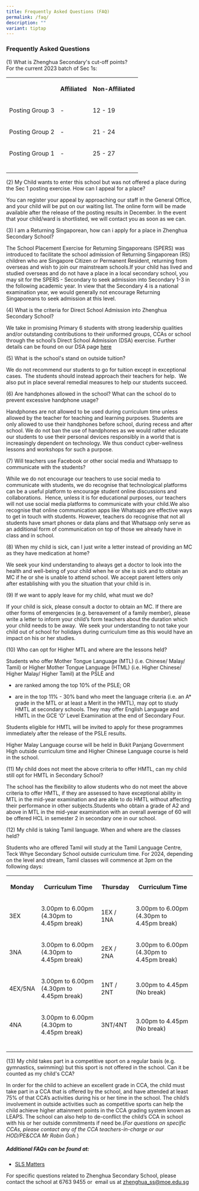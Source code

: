```yaml
---
title: Frequently Asked Questions (FAQ)
permalink: /faq/
description: ""
variant: tiptap
---
```

<h3>Frequently Asked Questions</h3>
<p>(1) What is Zhenghua Secondary's cut-off points?
<br>For the current 2023 batch of Sec 1s:</p>
<table style="minWidth: 75px">
<colgroup>
<col>
<col>
<col>
</colgroup>
<tbody>
<tr>
<th rowspan="1" colspan="1">
<p></p>
</th>
<th rowspan="1" colspan="1">
<p>Affiliated</p>
</th>
<th rowspan="1" colspan="1">
<p>Non-Affiliated</p>
</th>
</tr>
<tr>
<td rowspan="1" colspan="1">
<p>Posting Group 3</p>
</td>
<td rowspan="1" colspan="1">
<p>-</p>
</td>
<td rowspan="1" colspan="1">
<p>12 - 19</p>
</td>
</tr>
<tr>
<td rowspan="1" colspan="1">
<p>Posting Group 2</p>
</td>
<td rowspan="1" colspan="1">
<p>-</p>
</td>
<td rowspan="1" colspan="1">
<p>21 - 24</p>
</td>
</tr>
<tr>
<td rowspan="1" colspan="1">
<p>Posting Group 1</p>
</td>
<td rowspan="1" colspan="1">
<p>-</p>
</td>
<td rowspan="1" colspan="1">
<p>25 - 27</p>
</td>
</tr>
<tr>
<td rowspan="1" colspan="1">
<p></p>
</td>
<td rowspan="1" colspan="1">
<p></p>
</td>
<td rowspan="1" colspan="1">
<p></p>
</td>
</tr>
</tbody>
</table>
<p>(2) My Child wants to enter this school but was not offered a place during
the Sec 1 posting exercise. How can I appeal for a place?</p>
<p>You can register your appeal by approaching our staff in the General Office,
and your child will be put on our waiting list. The online form will be
made available after the release of the posting results in December. In
the event that your child/ward is shortlisted, we will contact you as soon
as we can.</p>
<p>(3) I am a Returning Singaporean, how can i apply for a place in Zhenghua
Secondary School?</p>
<p>The School Placement Exercise for Returning Singaporeans (SPERS) was introduced
to facilitate the school admission of Returning Singaporean (RS) children
who are Singapore Citizen or Permanent Resident, returning from overseas
and wish to join our mainstream schools.If your child has lived and studied
overseas and do not have a place in a local secondary school, you may sit
for the SPERS - Secondary to seek admission into Secondary 1-3 in the following
academic year. In view that the Secondary 4 is a national examination year,
we would generally not encourage Returning Singaporeans to seek admission
at this level.</p>
<p>(4) What is the criteria for Direct School Admission into Zhenghua Secondary
School?</p>
<p>We take in promising Primary 6 students with strong leadership qualities
and/or outstanding contributions to their uniformed groups, CCAs or school
through the school’s Direct School Admission (DSA) exercise. Further details
can be found on our DSA page&nbsp;<a href="https://www.zhenghuasec.moe.edu.sg/dsa/" rel="noopener noreferrer nofollow" target="_blank">here</a>
</p>
<p>(5) What is the school's stand on outside tuition?</p>
<p>We do not recommend our students to go for tuition except in exceptional
cases.&nbsp; The students should instead approach their teachers for help.&nbsp;
We also put in place several remedial measures to help our students succeed.</p>
<p>(6) Are handphones allowed in the school? What can the school do to prevent
excessive handphone usage?</p>
<p>Handphones are not allowed to be used during curriculum time unless allowed
by the teacher for teaching and learning purposes. Students are only allowed
to use their handphones before school, during recess and after school.
We do not ban the use of handphones as we would rather educate our students
to use their personal devices responsibly in a world that is increasingly
dependent on technology. We thus conduct cyber-wellness lessons and workshops
for such a purpose.</p>
<p>(7) Will teachers use Facebook or other social media and Whatsapp to communicate
with the students?</p>
<p>While we do not encourage our teachers to use social media to communicate
with students, we do recognise that technological platforms can be a useful
platform to encourage student online discussions and collaborations.&nbsp;
Hence, unless it is for educational purposes, our teachers will not use
social media platforms to communicate with your child.We also recognise
that online communication apps like Whatsapp are effective ways to get
in touch with students. However, teachers do recognise that not all students
have smart phones or data plans and that Whatsapp only serve as an additional
form of communication on top of those we already have in class and in school.</p>
<p>(8) When my child is sick, can I just write a letter instead of providing
an MC as they have medication at home?</p>
<p>We seek your kind understanding to always get a doctor to look into the
health and well-being of your child when he or she is sick and to obtain
an MC if he or she is unable to attend school. We accept parent letters
only after establishing with you the situation that your child is in.</p>
<p>(9) If we want to apply leave for my child, what must we do?</p>
<p>If your child is sick, please consult a doctor to obtain an MC. If there
are other forms of emergencies (e.g. bereavement of a family member), please
write a letter to inform your child’s form teachers about the duration
which your child needs to be away.&nbsp; We seek your understanding to
not take your child out of school for holidays during curriculum time as
this would have an impact on his or her studies.</p>
<p>(10) Who can opt for Higher MTL and where are the lessons held?</p>
<p>Students who offer Mother Tongue Language (MTL) (i.e. Chinese/ Malay/
Tamil) or Higher Mother Tongue Language (HTML) (i.e. Higher Chinese/ Higher
Malay/ Higher Tamil) at the PSLE and</p>
<ul data-tight="true" class="tight">
<li>
<p>are ranked among the top 10% of the PSLE; OR</p>
</li>
<li>
<p>are in the top 11% - 30% band who meet the language criteria (i.e. an
A* grade in the MTL or at least a Merit in the HMTL), may opt to study
HMTL at secondary schools. They may offer English Language and HMTL in
the GCE ‘O’ Level Examination at the end of Secondary Four.</p>
</li>
</ul>
<p>Students eligible for HMTL will be invited to apply for these programmes
immediately after the release of the PSLE results.</p>
<p>Higher Malay Language course will be held in Bukit Panjang Government
High outside curriculum time and Higher Chinese Language course is held
in the school.</p>
<p>(11) My child does not meet the above criteria to offer HMTL, can my child
still opt for HMTL in Secondary School?</p>
<p>The school has the flexibility to allow students who do not meet the above
criteria to offer HMTL, if they are assessed to have exceptional ability
in MTL in the mid-year examination and are able to do HMTL without affecting
their performance in other subjects.Students who obtain a grade of A2 and
above in MTL in the mid-year examination with an overall average of 60
will be offered HCL in semester 2 in secondary one in our school.</p>
<p>(12) My child is taking Tamil language. When and where are the classes
held?</p>
<p>Students who are offered Tamil will study at the Tamil Language Centre,
Teck Whye Secondary School outside curriculum time. For 2024, depending
on the level and stream, Tamil classes will commence at 3pm on the following
days:</p>
<table style="minWidth: 100px">
<colgroup>
<col>
<col>
<col>
<col>
</colgroup>
<tbody>
<tr>
<th rowspan="1" colspan="1">
<p>Monday</p>
</th>
<th rowspan="1" colspan="1">
<p>Curriculum Time</p>
</th>
<th rowspan="1" colspan="1">
<p>Thursday</p>
</th>
<th rowspan="1" colspan="1">
<p>Curriculum Time</p>
</th>
</tr>
<tr>
<td rowspan="1" colspan="1">
<p>3EX</p>
</td>
<td rowspan="1" colspan="1">
<p>3.00pm to 6.00pm
<br>(4.30pm to 4.45pm break)</p>
</td>
<td rowspan="1" colspan="1">
<p>1EX / 1NA</p>
</td>
<td rowspan="1" colspan="1">
<p>3.00pm to 6.00pm
<br>(4.30pm to 4.45pm break)</p>
</td>
</tr>
<tr>
<td rowspan="1" colspan="1">
<p>3NA</p>
</td>
<td rowspan="1" colspan="1">
<p>3.00pm to 6.00pm
<br>(4.30pm to 4.45pm break)</p>
</td>
<td rowspan="1" colspan="1">
<p>2EX / 2NA</p>
</td>
<td rowspan="1" colspan="1">
<p>3.00pm to 6.00pm
<br>(4.30pm to 4.45pm break)</p>
</td>
</tr>
<tr>
<td rowspan="1" colspan="1">
<p>4EX/5NA</p>
</td>
<td rowspan="1" colspan="1">
<p>3.00pm to 6.00pm
<br>(4.30pm to 4.45pm break)</p>
</td>
<td rowspan="1" colspan="1">
<p>1NT / 2NT</p>
</td>
<td rowspan="1" colspan="1">
<p>3.00pm to 4.45pm
<br>(No break)</p>
</td>
</tr>
<tr>
<td rowspan="1" colspan="1">
<p>4NA</p>
</td>
<td rowspan="1" colspan="1">
<p>3.00pm to 6.00pm
<br>(4.30pm to 4.45pm break)</p>
</td>
<td rowspan="1" colspan="1">
<p>3NT/4NT</p>
</td>
<td rowspan="1" colspan="1">
<p>3.00pm to 4.45pm
<br>(No break)</p>
</td>
</tr>
<tr>
<td rowspan="1" colspan="1">
<p></p>
</td>
<td rowspan="1" colspan="1">
<p></p>
</td>
<td rowspan="1" colspan="1">
<p></p>
</td>
<td rowspan="1" colspan="1">
<p></p>
</td>
</tr>
</tbody>
</table>
<p>(13) My child takes part in a competitive sport on a regular basis (e.g.
gymnastics, swimming) but this sport is not offered in the school. Can
it be counted as my child's CCA?</p>
<p>In order for the child to achieve an excellent grade in CCA, the child
must take part in a CCA that is offered by the school, and have attended
at least 75% of that CCA’s activities during his or her time in the school.
The child’s involvement in outside activities such as competitive sports
can help the child achieve higher attainment points in the CCA grading
system known as LEAPS. The school can also help to de-conflict the child’s
CCA in school with his or her outside commitments if need be.(<em>For questions on specific CCAs, please contact any of the CCA teachers-in-charge or our HOD/PE&amp;CCA Mr Robin Goh.</em>)</p>
<h5>Additional FAQs can be found at:</h5>
<ul data-tight="true" class="tight">
<li>
<p><a href="/files/SLS%20student%20learning%20space.pdf" rel="noopener noreferrer nofollow" target="_blank">SLS Matters</a>
</p>
</li>
</ul>
<p>For specific questions related to Zhenghua Secondary School, please contact
the school at 6763 9455 or &nbsp;email us at&nbsp;<a href="zhenghua_ss@moe.edu.sg" rel="noopener noreferrer nofollow" target="_blank">zhenghua_ss@moe.edu.sg</a>
</p>